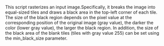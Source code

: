 This script rasterizes an input image.Specifically, it breaks the image into equal-sized tiles and draws a black area in the top-left corner of each tile. The size of the black region depends on the pixel value at the corresponding position of the original image (gray value), the darker the color (lower gray value), the larger the black region. In addition, the size of the black area of the blank tiles (tiles with gray value 255) can be set using the min_black_size parameter.

